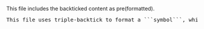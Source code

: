 This file includes the backticked content as pre(formatted).

<pre>
This file uses triple-backtick to format a ```symbol```, which means that it cannot be included as a code block.
</pre>

